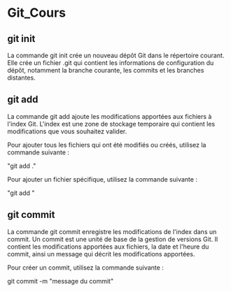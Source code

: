 # Git_Cours

## git init

La commande git init crée un nouveau dépôt Git dans le répertoire courant. Elle crée un fichier .git qui contient les informations de configuration du dépôt, notamment la branche courante, les commits et les branches distantes.

## git add

La commande git add ajoute les modifications apportées aux fichiers à l'index Git. L'index est une zone de stockage temporaire qui contient les modifications que vous souhaitez valider.

Pour ajouter tous les fichiers qui ont été modifiés ou créés, utilisez la commande suivante :

"git add ."

Pour ajouter un fichier spécifique, utilisez la commande suivante :

"git add <fichier>"

## git commit

La commande git commit enregistre les modifications de l'index dans un commit. Un commit est une unité de base de la gestion de versions Git. Il contient les modifications apportées aux fichiers, la date et l'heure du commit, ainsi un message qui décrit les modifications apportées.

Pour créer un commit, utilisez la commande suivante :

git commit -m "message du commit"
